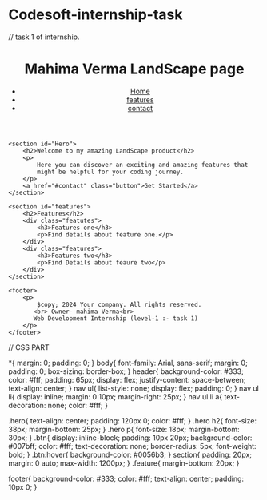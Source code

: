 # Codesoft-internship-task
// task 1 of internship.
<!DOCTYPE html>
<html lang="en">
<head>
    <meta charset="UTF-8">
    <meta name="viewport" content="width=device-width, initial-scale=1.0">
    <title>LandScape page</title>
    <link rel="stylesheet" href="style.css">
</head>
<body>
    <header>
        <h1>Mahima Verma LandScape page</h1>
        <nav>
            <ul>
                <li> <a href="#">Home</a></li>
                <li><a href="#">features</a></li>
                <li><a href="#">contact</a></li>
            </ul>
        </nav>
    </header>

    <section id="Hero">
        <h2>Welcome to my amazing LandScape product</h2>
        <p>
            Here you can discover an exciting and amazing features that 
            might be helpful for your coding journey.
        </p>
        <a href="#contact" class="button">Get Started</a>
    </section>

    <section id="features">
        <h2>Features</h2>
        <div class="featutes">
            <h3>Features one</h3>
            <p>Find details about feature one.</p>
        </div>
        <div class="features">
            <h3>Features two</h3>
            <p>Find Details about feaure two</p>
        </div>
    </section>

    <footer>
        <p> 
            $copy; 2024 Your company. All rights reserved.
           <br> Owner- mahima Verma<br>
           Web Development Internship (level-1 :- task 1)
        </p>
    </footer>
    
</body>
</html>

// CSS PART

*{
    margin: 0;
    padding: 0;
}
body{
    font-family: Arial, sans-serif;
    margin: 0;
    padding: 0;
    box-sizing: border-box;
}
header{
    background-color: #333;
    color: #fff;
    padding: 65px;
    display: flex;
    justify-content: space-between;
    text-align: center;
}
nav ul{
    list-style: none;
    display: flex;
    padding: 0;
}
nav ul li{
    display: inline;
    margin: 0 10px;
    margin-right: 25px;
}
nav ul li a{
    text-decoration: none;
    color: #fff;
}

.hero{
    text-align: center;
    padding: 120px 0;
    color: #fff;
}
.hero h2{
    font-size: 38px;
    margin-bottom: 25px;
}
.hero p{
    font-size: 18px;
    margin-bottom: 30px;
}
.btn{
    display: inline-block;
    padding: 10px 20px;
    background-color: #007bff;
    color: #fff;
    text-decoration: none;
    border-radius: 5px;
    font-weight: bold;
}
.btn:hover{
    background-color: #0056b3;
}
section{
    padding: 20px;
    margin: 0 auto;
    max-width: 1200px;
}
.feature{
    margin-bottom: 20px;
}

footer{
    background-color: #333;
    color: #fff;
    text-align: center;
    padding: 10px 0;
}
